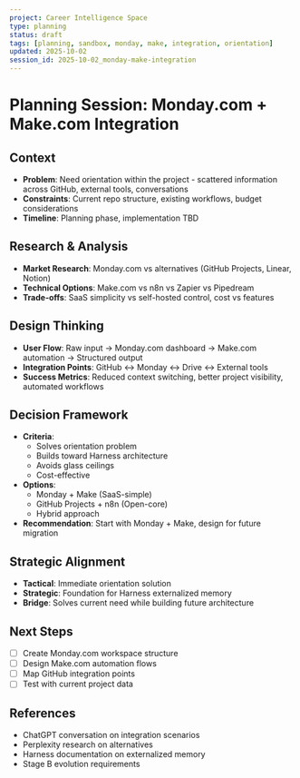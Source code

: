 ```yaml
---
project: Career Intelligence Space
type: planning
status: draft
tags: [planning, sandbox, monday, make, integration, orientation]
updated: 2025-10-02
session_id: 2025-10-02_monday-make-integration
---
```


# Planning Session: Monday.com + Make.com Integration

## Context
- **Problem**: Need orientation within the project - scattered information across GitHub, external tools, conversations
- **Constraints**: Current repo structure, existing workflows, budget considerations
- **Timeline**: Planning phase, implementation TBD

## Research & Analysis
- **Market Research**: Monday.com vs alternatives (GitHub Projects, Linear, Notion)
- **Technical Options**: Make.com vs n8n vs Zapier vs Pipedream
- **Trade-offs**: SaaS simplicity vs self-hosted control, cost vs features

## Design Thinking
- **User Flow**: Raw input → Monday.com dashboard → Make.com automation → Structured output
- **Integration Points**: GitHub ↔ Monday ↔ Drive ↔ External tools
- **Success Metrics**: Reduced context switching, better project visibility, automated workflows

## Decision Framework
- **Criteria**: 
  - Solves orientation problem
  - Builds toward Harness architecture
  - Avoids glass ceilings
  - Cost-effective
- **Options**: 
  - Monday + Make (SaaS-simple)
  - GitHub Projects + n8n (Open-core)
  - Hybrid approach
- **Recommendation**: Start with Monday + Make, design for future migration

## Strategic Alignment
- **Tactical**: Immediate orientation solution
- **Strategic**: Foundation for Harness externalized memory
- **Bridge**: Solves current need while building future architecture

## Next Steps
- [ ] Create Monday.com workspace structure
- [ ] Design Make.com automation flows
- [ ] Map GitHub integration points
- [ ] Test with current project data

## References
- ChatGPT conversation on integration scenarios
- Perplexity research on alternatives
- Harness documentation on externalized memory
- Stage B evolution requirements
